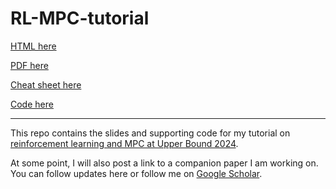 # RL-MPC-tutorial

[HTML here](./slides/slides.html)

[PDF here](./slides/slides.pdf)

[Cheat sheet here](./slides/cheat_sheet.html)

[Code here](./code)

---
 
This repo contains the slides and supporting code for my tutorial on [reinforcement learning and MPC at Upper Bound 2024](https://www.upperbound.ai/speakers/SPEWNJXVTAX).

At some point, I will also post a link to a companion paper I am working on. You can follow updates here or follow me on [Google Scholar](https://scholar.google.com/citations?user=Fe9p7QoAAAAJ&hl).

